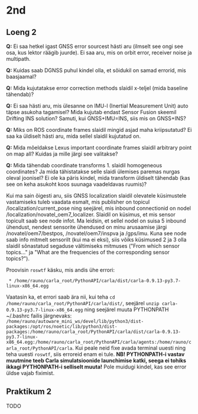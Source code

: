 # 2nd

## Loeng 2

**Q:** Ei saa hetkel igast GNSS error sourcest hästi aru (ilmselt see ongi see osa, kus lektor räägib juurde). Ei saa aru, mis on orbit error, receiver noise ja multipath.

**Q:** Kuidas saab DGNSS puhul kindel olla, et sõidukil on samad errorid, mis baasjaamal?

**Q:** Mida kujutatakse error correction methods slaidil x-teljel (mida baseline tähendab)?

**Q:** Ei saa hästi aru, mis ülesanne on IMU-l (Inertial Measurement Unit) auto täpse asukoha tagamisel? Mida kujutab endast Sensor Fusion skeemil Drifting INS solution? Samuti, kui GNSS+IMU=INS, siis mis on GNSS+INS?

**Q:** Miks on ROS coordinate frames slaidil mingid asjad maha kriipsutatud? Ei saa ka üldiselt hästi aru, mida sellel slaidil kujutatud on.

**Q:** Mida mõeldakse Lexus important coordinate frames slaidil arbitrary point on map all? Kuidas ja mille järgi see valitakse?

**Q:** Mida tähendab coordinate transforms 1. slaidil homogeneous coordinates? Ja mida tähistatakse selle slaidi ülemises paremas nurgas oleval joonisel? Ei ole ka päris kindel, mida transform üldiselt tähendab (kas see on keha asukoht koos suunaga vaadeldavas ruumis)?

Kui ma sain õigesti aru, siis GNSS localization slaidil olevatele küsimustele vastamiseks tuleb vaadata esmalt, mis publisher on topicul /localization/current_pose ning seejärel, mis inbound connectionid on nodel /localization/novatel_oem7_localizer. Slaidil on küsimus, et mis sensor topicult saab see node infot. Ma leidsin, et sellel nodel on suisa 5 inbound ühendust, nendest sensorite ühendused on minu arusaamise järgi /novatel/oem7/bestpos, /novatel/oem7/inspva ja /gps/imu. Kuna see node saab info mitmelt sensorilt (kui ma ei eksi), siis võiks küsimused 2 ja 3 olla slaidil sõnastatud segaduse vältimiseks mitmuses ("From which sensor topics..." ja "What are the frequencies of the corresponding sensor topics?").

Proovisin `roswtf` käsku, mis andis ühe errori:

``` ERROR Not all paths in PYTHONPATH [/home/rauno/autoware_mini_ws/devel/lib/python3/dist-packages:/opt/ros/noetic/lib/python3/dist-packages:/home/rauno/carla_root/PythonAPI/carla/dist/carla-0.9.13-py3.7-linux-x86_64.egg:/home/rauno/carla_root/PythonAPI/carla/agents:/home/rauno/carla_root/PythonAPI/carla] point to a directory:
 * /home/rauno/carla_root/PythonAPI/carla/dist/carla-0.9.13-py3.7-linux-x86_64.egg
```

Vaatasin ka, et errori saab ära nii, kui teha `cd /home/rauno/carla_root/PythonAPI/carla/dist/`, seejärel `unzip carla-0.9.13-py3.7-linux-x86_64.egg` ning seejärel muuta PYTHONPATH ~/.bashrc failis järgnevaks: `/home/rauno/autoware_mini_ws/devel/lib/python3/dist-packages:/opt/ros/noetic/lib/python3/dist-packages:/home/rauno/carla_root/PythonAPI/carla/dist/carla-0.9.13-py3.7-linux-x86_64.egg:/home/rauno/carla_root/PythonAPI/carla/agents:/home/rauno/carla_root/PythonAPI/carla`.
Kui peale neid fixe avada terminal uuesti ning teha uuesti `roswtf`, siis erroreid enam ei tule.
**NB! PYTHONPATH-i vastav muutmine teeb Carla simulatsioonide launchimise katki, seega ei tohiks ikkagi PYTHONPATH-i selliselt muuta!**  Pole muidugi kindel, kas see error üldse vajab fiximist.

## Praktikum 2

TODO
